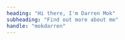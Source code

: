 ```yaml
---
heading: "Hi there, I'm Darren Mok"
subheading: "Find out more about me"
handle: "mokdarren"
---
```


